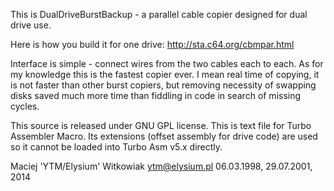 
This is DualDriveBurstBackup - a parallel cable copier designed for dual drive use.

Here is how you build it for one drive: http://sta.c64.org/cbmpar.html

Interface is simple - connect wires from the two cables each to each.
As for my knowledge this is the fastest copier ever. I mean real time of copying,
it is not faster than other burst copiers, but removing necessity of swapping disks
saved much more time than fiddling in code in search of missing cycles.

This source is released under GNU GPL license.
This is text file for Turbo Assembler Macro. Its extensions (offset assembly for
drive code) are used so it cannot be loaded into Turbo Asm v5.x directly.

Maciej 'YTM/Elysium' Witkowiak <ytm@elysium.pl>
06.03.1998, 29.07.2001, 2014
